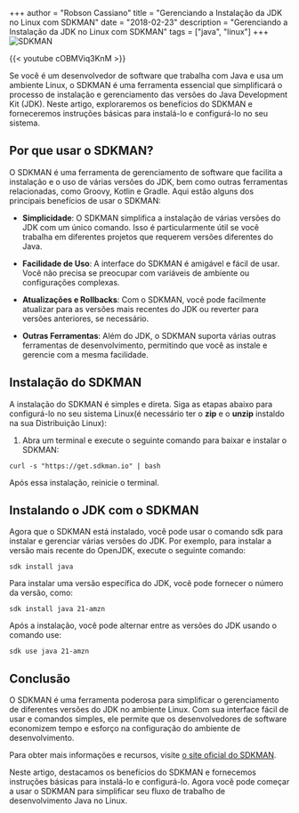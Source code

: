 +++
author = "Robson Cassiano"
title = "Gerenciando a Instalação da JDK no Linux com SDKMAN"
date = "2018-02-23"
description = "Gerenciando a Instalação da JDK no Linux com SDKMAN"
tags = ["java", "linux"]
+++
![SDKMAN](https://sdkman.io/assets//img/logo.png)

{{< youtube cOBMViq3KnM >}}


Se você é um desenvolvedor de software que trabalha com Java e usa um ambiente Linux, o SDKMAN é uma ferramenta essencial que simplificará o processo de instalação e gerenciamento das versões do Java Development Kit (JDK). Neste artigo, exploraremos os benefícios do SDKMAN e forneceremos instruções básicas para instalá-lo e configurá-lo no seu sistema.

## Por que usar o SDKMAN?

O SDKMAN é uma ferramenta de gerenciamento de software que facilita a instalação e o uso de várias versões do JDK, bem como outras ferramentas relacionadas, como Groovy, Kotlin e Gradle. Aqui estão alguns dos principais benefícios de usar o SDKMAN:

- **Simplicidade**: O SDKMAN simplifica a instalação de várias versões do JDK com um único comando. Isso é particularmente útil se você trabalha em diferentes projetos que requerem versões diferentes do Java.

- **Facilidade de Uso**: A interface do SDKMAN é amigável e fácil de usar. Você não precisa se preocupar com variáveis de ambiente ou configurações complexas.

- **Atualizações e Rollbacks**: Com o SDKMAN, você pode facilmente atualizar para as versões mais recentes do JDK ou reverter para versões anteriores, se necessário.

- **Outras Ferramentas**: Além do JDK, o SDKMAN suporta várias outras ferramentas de desenvolvimento, permitindo que você as instale e gerencie com a mesma facilidade.

## Instalação do SDKMAN

A instalação do SDKMAN é simples e direta. Siga as etapas abaixo para configurá-lo no seu sistema Linux(é necessário ter o **zip** e o **unzip** instaldo na sua Distribuição Linux):

1. Abra um terminal e execute o seguinte comando para baixar e instalar o SDKMAN:

```shell
curl -s "https://get.sdkman.io" | bash
```

Após essa instalação, reinicie o terminal.

## Instalando o JDK com o SDKMAN
Agora que o SDKMAN está instalado, você pode usar o comando sdk para instalar e gerenciar várias versões do JDK. Por exemplo, para instalar a versão mais recente do OpenJDK, execute o seguinte comando:

```shell
sdk install java
```

Para instalar uma versão específica do JDK, você pode fornecer o número da versão, como:

```shell
sdk install java 21-amzn
```
Após a instalação, você pode alternar entre as versões do JDK usando o comando use:

```shell
sdk use java 21-amzn
```

## Conclusão

O SDKMAN é uma ferramenta poderosa para simplificar o gerenciamento de diferentes versões do JDK no ambiente Linux. Com sua interface fácil de usar e comandos simples, ele permite que os desenvolvedores de software economizem tempo e esforço na configuração do ambiente de desenvolvimento.

Para obter mais informações e recursos, visite [o site oficial do SDKMAN](https://sdkman.io/).

Neste artigo, destacamos os benefícios do SDKMAN e fornecemos instruções básicas para instalá-lo e configurá-lo. Agora você pode começar a usar o SDKMAN para simplificar seu fluxo de trabalho de desenvolvimento Java no Linux.
